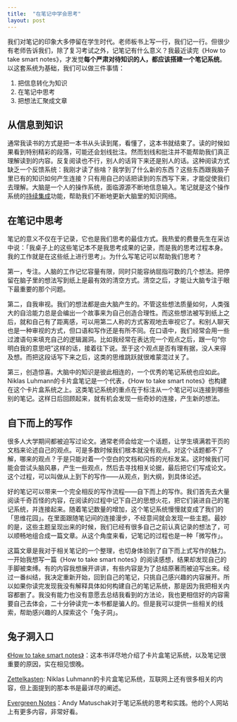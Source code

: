 ```yaml
---
title:  "在笔记中学会思考"
layout: post
---
```


我们对笔记的印象大多停留在学生时代。老师板书上写一行，我们记一行。但很少有老师告诉我们，除了复习考试之外，记笔记有什么意义？我最近读完《How to take smart notes》，才发觉**每个严肃对待知识的人，都应该搭建一个笔记系统**。以这套系统为基础，我们可以做三件事情：

1. 把信息转化为知识
2. 在笔记中思考
3. 把想法汇聚成文章

## 从信息到知识
通常我读书的方式是把一本书从头读到尾，看懂了，这本书就结束了。读的时候如果看到特别精彩的段落，可能还会划线批注。然而划线和批注并不能帮助我们真正理解读到的内容。反复阅读也不行，别人的话背下来还是别人的话。这种阅读方式缺乏一个反馈系统：我刚才读了些啥？我学到了什么新的东西？这些东西跟我脑子里已有的知识如何产生连接？只有用自己的话把读到的东西写下来，才能促使我们去理解。大脑是一个人的操作系统，面临源源不断地信息输入。笔记就是这个操作系统的[持续集成](https://www.ruanyifeng.com/blog/2015/09/continuous-integration.html)功能，帮助我们不断地更新大脑里的知识网络。

## 在笔记中思考
笔记的意义不仅在于记录，它也是我们思考的最佳方式。我热爱的费曼先生在采访中说：「我桌子上的这些笔记本不是我思考成果的记录，而是我的思考过程本身。我的工作就是在这些纸上进行思考」。为什么写笔记可以帮助我们思考？

第一，专注。人脑的工作记忆容量有限，同时只能容纳屈指可数的几个想法。把停留在脑子里的想法写到纸上是最有效的清空方式。清空之后，才能让大脑专注于眼下最重要的那个问题。

第二，自我审视。我们的想法都是由大脑产生的。不管这些想法质量如何，人类强大的自洽能力总是会编出一个故事来为自己创造合理性。而这些想法被写到纸上之后，就和自己有了距离感，可以用第二人称的方式客观地去审视它了。和别人聊天也是一种审视的方式，但口语和写作还是有所不同。在口语中，我们经常会用一些过渡语句来填充自己的逻辑漏洞。比如我经常在表达完一个观点之后，跟一句“你明白我的意思吧”这样的话，接着往下说。至于这个观点是否有理有据，没人来得及想。而把这段话写下来之后，这类的思维跳跃就很难蒙混过关了。

第三，创造惊喜。大脑中的知识是彼此相连的，一个优秀的笔记系统也应如此。Niklas Luhmann的卡片盒笔记是一个代表，《How to take smart notes》也构建在这个卡片盒系统之上。这类笔记系统的重点在于标注从一个笔记可以连接到哪些别的笔记。这样日后回顾起来，就有机会发现一些奇妙的连接，产生新的想法。

## 自下而上的写作
很多人大学期间都被迫写过论文。通常老师会给定一个话题，让学生填满若干页的文档来论述自己的观点。可是多数时候我们根本就没有观点。对这个话题都不了解，哪来的观点？于是只能对着一个空白的文档和闪烁的光标发呆。这时候我们可能会尝试头脑风暴，产生一些观点，然后去寻找相关论据，最后把它们写成论文。这个过程，可以叫做从上到下的写作——从观点，到大纲，到具体论述。

好的笔记可以带来一个完全相反的写作流程——自下而上的写作。我们首先去大量阅读千奇百怪的内容，在阅读的过程中记下自己的思想火花，把它们装进自己的笔记系统，并连接起来。随着笔记数量的增加，这个笔记系统慢慢就变成了我们的「思维花园」。在里面跟随笔记间的连接漫步，不经意间就会发现一些主题。最妙的是，这些主题呈现出来的时候，我们已经有很多自己之前认真记录的想法了，可以顺畅地组合成一篇文章。从这个角度来看，记笔记的过程也是一种「微写作」。

这篇文章是我对于相关笔记的一个整理，也切身体验到了自下而上式写作的魅力。一开始我想写一篇《How to take smart notes》的阅读感想，结果却发现自己的手脚被束缚。有的内容我想展开讲讲，有些内容是为了总结原著而被迫写出来。经过一番纠结，我决定重新开始，回到自己的笔记，只挑自己感兴趣的内容展开。所以如果你读完发现我没有解释具体如何构建自己的笔记系统，那是因为我把相关内容都删了。我没有能力也没有意愿去总结我看到的方法论，我也更相信好的内容需要自己去体会，二十分钟读完一本书都是骗人的。但是我可以提供一些相关的线索，帮助感兴趣的人探索这个「兔子洞」。

## 兔子洞入口

[《How to take smart notes》](https://book.douban.com/subject/30216624//)：这本书详尽地介绍了卡片盒笔记系统，以及笔记很重要的原因，实在相见恨晚。

[Zettelkasten](https://en.wikipedia.org/wiki/Zettelkasten): Niklas Luhmann的卡片盒笔记系统，互联网上还有很多相关的内容，但上面提到的那本书是最详尽的阐述。

[Evergreen Notes](https://notes.andymatuschak.org/Evergreen_notes)：Andy Matuschak对于笔记系统的思考和实践。他的个人网站上有更多内容，非常好看。

